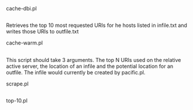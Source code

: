 cache-dbi.pl
##
Retrieves the top 10 most requested URIs for he hosts listed in infile.txt and writes those URIs to outfile.txt

cache-warm.pl
##
This script should take  3 arguments. The top N URIs used on the relative
active server, the location of an infile and the potential location for an
outfile. The infile would currently be created by pacific.pl. 

scrape.pl
##

top-10.pl
##
